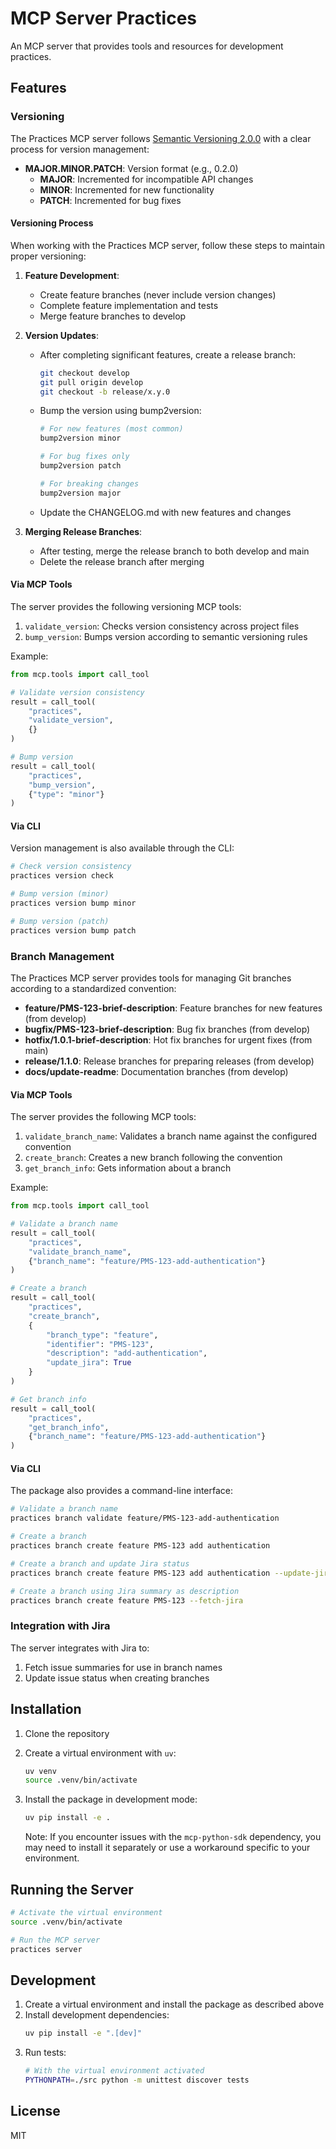 # MCP Server Practices

An MCP server that provides tools and resources for development practices.

## Features

### Versioning

The Practices MCP server follows [Semantic Versioning 2.0.0](https://semver.org/) with a clear process for version management:

- **MAJOR.MINOR.PATCH**: Version format (e.g., 0.2.0)
  - **MAJOR**: Incremented for incompatible API changes
  - **MINOR**: Incremented for new functionality
  - **PATCH**: Incremented for bug fixes

#### Versioning Process

When working with the Practices MCP server, follow these steps to maintain proper versioning:

1. **Feature Development**:
   - Create feature branches (never include version changes)
   - Complete feature implementation and tests
   - Merge feature branches to develop

2. **Version Updates**:
   - After completing significant features, create a release branch:
     ```bash
     git checkout develop
     git pull origin develop
     git checkout -b release/x.y.0
     ```
   - Bump the version using bump2version:
     ```bash
     # For new features (most common)
     bump2version minor
     
     # For bug fixes only
     bump2version patch
     
     # For breaking changes
     bump2version major
     ```
   - Update the CHANGELOG.md with new features and changes

3. **Merging Release Branches**:
   - After testing, merge the release branch to both develop and main
   - Delete the release branch after merging

#### Via MCP Tools

The server provides the following versioning MCP tools:

1. `validate_version`: Checks version consistency across project files
2. `bump_version`: Bumps version according to semantic versioning rules

Example:
```python
from mcp.tools import call_tool

# Validate version consistency
result = call_tool(
    "practices", 
    "validate_version",
    {}
)

# Bump version
result = call_tool(
    "practices", 
    "bump_version", 
    {"type": "minor"}
)
```

#### Via CLI

Version management is also available through the CLI:

```bash
# Check version consistency
practices version check

# Bump version (minor)
practices version bump minor

# Bump version (patch)
practices version bump patch
```

### Branch Management

The Practices MCP server provides tools for managing Git branches according to a standardized convention:

- **feature/PMS-123-brief-description**: Feature branches for new features (from develop)
- **bugfix/PMS-123-brief-description**: Bug fix branches (from develop)
- **hotfix/1.0.1-brief-description**: Hot fix branches for urgent fixes (from main)
- **release/1.1.0**: Release branches for preparing releases (from develop)
- **docs/update-readme**: Documentation branches (from develop)

#### Via MCP Tools

The server provides the following MCP tools:

1. `validate_branch_name`: Validates a branch name against the configured convention
2. `create_branch`: Creates a new branch following the convention
3. `get_branch_info`: Gets information about a branch

Example:
```python
from mcp.tools import call_tool

# Validate a branch name
result = call_tool(
    "practices", 
    "validate_branch_name", 
    {"branch_name": "feature/PMS-123-add-authentication"}
)

# Create a branch
result = call_tool(
    "practices", 
    "create_branch", 
    {
        "branch_type": "feature",
        "identifier": "PMS-123",
        "description": "add-authentication",
        "update_jira": True
    }
)

# Get branch info
result = call_tool(
    "practices", 
    "get_branch_info", 
    {"branch_name": "feature/PMS-123-add-authentication"}
)
```

#### Via CLI

The package also provides a command-line interface:

```bash
# Validate a branch name
practices branch validate feature/PMS-123-add-authentication

# Create a branch
practices branch create feature PMS-123 add authentication

# Create a branch and update Jira status
practices branch create feature PMS-123 add authentication --update-jira

# Create a branch using Jira summary as description
practices branch create feature PMS-123 --fetch-jira
```

### Integration with Jira

The server integrates with Jira to:

1. Fetch issue summaries for use in branch names
2. Update issue status when creating branches

## Installation

1. Clone the repository
2. Create a virtual environment with `uv`:
   ```bash
   uv venv
   source .venv/bin/activate
   ```
3. Install the package in development mode:
   ```bash
   uv pip install -e .
   ```

   Note: If you encounter issues with the `mcp-python-sdk` dependency, you may need to install it separately or use a workaround specific to your environment.

## Running the Server

```bash
# Activate the virtual environment
source .venv/bin/activate

# Run the MCP server
practices server
```

## Development

1. Create a virtual environment and install the package as described above
2. Install development dependencies:
   ```bash
   uv pip install -e ".[dev]"
   ```
3. Run tests:
   ```bash
   # With the virtual environment activated
   PYTHONPATH=./src python -m unittest discover tests
   ```

## License

MIT

